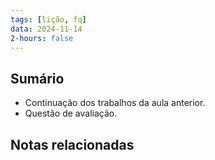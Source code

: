 ```yaml
---
tags: [lição, fq]
data: 2024-11-14
2-hours: false
---
```


## Sumário
- Continuação dos trabalhos da aula anterior.
- Questão de avaliação.
## Notas relacionadas
